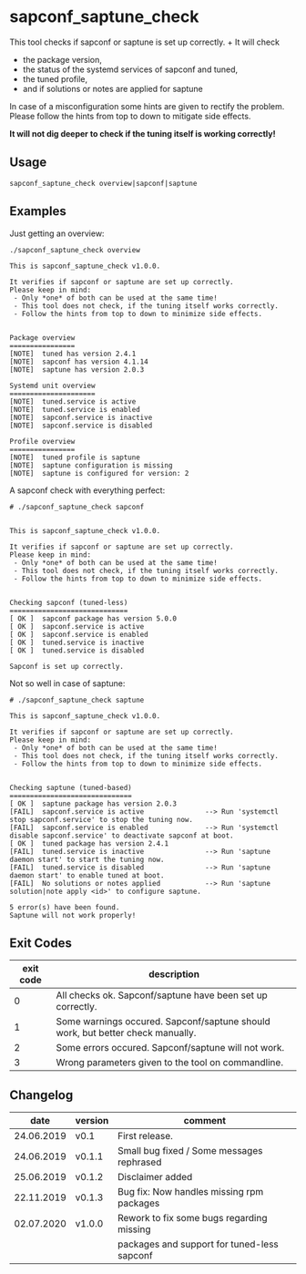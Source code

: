 # sapconf_saptune_check

This tool checks if sapconf or saptune is set up correctly. +
It will check
  * the package version,
  * the status of the systemd services of sapconf and tuned,
  * the tuned profile,
  * and if solutions or notes are applied for saptune

In case of a misconfiguration some hints are given to rectify the problem.
Please follow the hints from top to down to mitigate side effects.

**It will not dig deeper to check if the tuning itself is working correctly!**


## Usage
```
sapconf_saptune_check overview|sapconf|saptune
```

## Examples

Just getting an overview:
```
./sapconf_saptune_check overview

This is sapconf_saptune_check v1.0.0.

It verifies if sapconf or saptune are set up correctly.
Please keep in mind:
 - Only *one* of both can be used at the same time!
 - This tool does not check, if the tuning itself works correctly.
 - Follow the hints from top to down to minimize side effects.


Package overview
================
[NOTE]  tuned has version 2.4.1
[NOTE]  sapconf has version 4.1.14
[NOTE]  saptune has version 2.0.3

Systemd unit overview
=====================
[NOTE]  tuned.service is active
[NOTE]  tuned.service is enabled
[NOTE]  sapconf.service is inactive
[NOTE]  sapconf.service is disabled

Profile overview
================
[NOTE]  tuned profile is saptune
[NOTE]  saptune configuration is missing
[NOTE]  saptune is configured for version: 2
```

A sapconf check with everything perfect:
```
# ./sapconf_saptune_check sapconf


This is sapconf_saptune_check v1.0.0.

It verifies if sapconf or saptune are set up correctly.
Please keep in mind:
 - Only *one* of both can be used at the same time!
 - This tool does not check, if the tuning itself works correctly.
 - Follow the hints from top to down to minimize side effects.


Checking sapconf (tuned-less)
=============================
[ OK ]  sapconf package has version 5.0.0
[ OK ]  sapconf.service is active
[ OK ]  sapconf.service is enabled
[ OK ]  tuned.service is inactive
[ OK ]  tuned.service is disabled

Sapconf is set up correctly.
```

Not so well in case of saptune:
```
# ./sapconf_saptune_check saptune

This is sapconf_saptune_check v1.0.0.

It verifies if sapconf or saptune are set up correctly.
Please keep in mind:
 - Only *one* of both can be used at the same time!
 - This tool does not check, if the tuning itself works correctly.
 - Follow the hints from top to down to minimize side effects.


Checking saptune (tuned-based)
==============================
[ OK ]  saptune package has version 2.0.3
[FAIL]  sapconf.service is active               --> Run 'systemctl stop sapconf.service' to stop the tuning now.
[FAIL]  sapconf.service is enabled              --> Run 'systemctl disable sapconf.service' to deactivate sapconf at boot.
[ OK ]  tuned package has version 2.4.1
[FAIL]  tuned.service is inactive               --> Run 'saptune daemon start' to start the tuning now.
[FAIL]  tuned.service is disabled               --> Run 'saptune daemon start' to enable tuned at boot.
[FAIL]  No solutions or notes applied           --> Run 'saptune solution|note apply <id>' to configure saptune.

5 error(s) have been found.
Saptune will not work properly!
```


## Exit Codes
| exit code | description                                                                    |
|-----------|--------------------------------------------------------------------------------|
|     0     | All checks ok. Sapconf/saptune have been set up correctly.                     |
|     1     | Some warnings occured. Sapconf/saptune should work, but better check manually. |   
|     2     | Some errors occured. Sapconf/saptune will not work.                            |
|     3     | Wrong parameters given to the tool on commandline.                             | 


## Changelog

|    date    | version  | comment                                     |
|------------|----------|---------------------------------------------|
| 24.06.2019 | v0.1     | First release.                              |
| 24.06.2019 | v0.1.1   | Small bug fixed / Some messages rephrased   |
| 25.06.2019 | v0.1.2   | Disclaimer added                            |
| 22.11.2019 | v0.1.3   | Bug fix: Now handles missing rpm packages   |
| 02.07.2020 | v1.0.0   | Rework to fix some bugs regarding missing   |
|            |          | packages and support for tuned-less sapconf |
